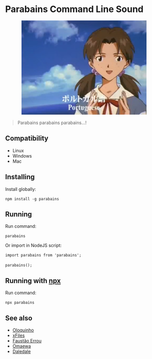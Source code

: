 # Parabains Command Line Sound

<div style="text-align: center">
    <img src="./parabains.jpg" height="300"/>
</div>

> Parabains parabains parabains...! 

## Compatibility

- Linux
- Windows
- Mac

## Installing
Install globally:

    npm install -g parabains

## Running
Run command:

    parabains

Or import in NodeJS script:

    import parabains from 'parabains';

    parabains();
    
## Running with [npx](https://www.npmjs.com/package/npx)
Run command:

    npx parabains


## See also

 - [Oloquinho](https://github.com/oloquinho/oloquinho)
 - [xFiles](https://github.com/BrOrlandi/xfiles/)
 - [Faustão Errou](https://github.com/BrOrlandi/faustao-errou/)
- [Omaewa](https://github.com/BrOrlandi/omaewa/)
- [Daledale](https://github.com/anabastos/daledale)
